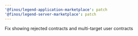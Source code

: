 ```yaml
---
'@finos/legend-application-marketplace': patch
'@finos/legend-server-marketplace': patch
---
```


Fix showing rejected contracts and multi-target user contracts
